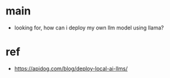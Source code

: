 # main
- looking for, how can i deploy my own llm model using llama?

# ref
- https://apidog.com/blog/deploy-local-ai-llms/
